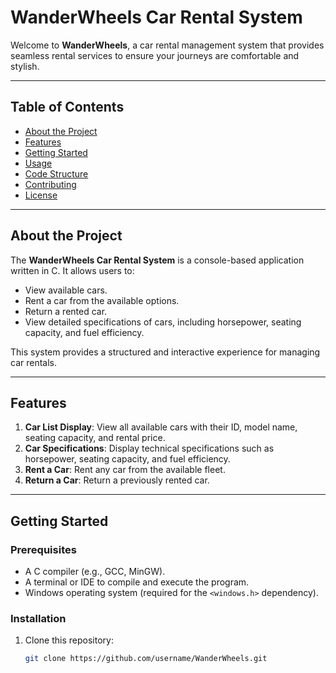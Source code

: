 # WanderWheels Car Rental System

Welcome to **WanderWheels**, a car rental management system that provides seamless rental services to ensure your journeys are comfortable and stylish.

---

## Table of Contents
- [About the Project](#about-the-project)
- [Features](#features)
- [Getting Started](#getting-started)
- [Usage](#usage)
- [Code Structure](#code-structure)
- [Contributing](#contributing)
- [License](#license)

---

## About the Project
The **WanderWheels Car Rental System** is a console-based application written in C. It allows users to:
- View available cars.
- Rent a car from the available options.
- Return a rented car.
- View detailed specifications of cars, including horsepower, seating capacity, and fuel efficiency.

This system provides a structured and interactive experience for managing car rentals.

---

## Features
1. **Car List Display**: View all available cars with their ID, model name, seating capacity, and rental price.
2. **Car Specifications**: Display technical specifications such as horsepower, seating capacity, and fuel efficiency.
3. **Rent a Car**: Rent any car from the available fleet.
4. **Return a Car**: Return a previously rented car.

---

## Getting Started

### Prerequisites
- A C compiler (e.g., GCC, MinGW).
- A terminal or IDE to compile and execute the program.
- Windows operating system (required for the `<windows.h>` dependency).

### Installation
1. Clone this repository:
   ```bash
   git clone https://github.com/username/WanderWheels.git
